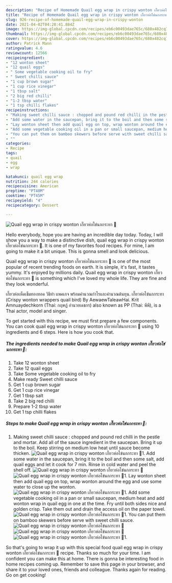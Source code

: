 ```yaml
---
description: "Recipe of Homemade Quail egg wrap in crispy wonton เกี๊ยวห่อไข่นกกระทา 🥚"
title: "Recipe of Homemade Quail egg wrap in crispy wonton เกี๊ยวห่อไข่นกกระทา 🥚"
slug: 926-recipe-of-homemade-quail-egg-wrap-in-crispy-wonton
date: 2021-04-02T04:28:41.884Z
image: https://img-global.cpcdn.com/recipes/eb6c00493dae765c/680x482cq70/quail-egg-wrap-in-crispy-wonton-เกยวหอไขนกกระทา-recipe-main-photo.jpg
thumbnail: https://img-global.cpcdn.com/recipes/eb6c00493dae765c/680x482cq70/quail-egg-wrap-in-crispy-wonton-เกยวหอไขนกกระทา-recipe-main-photo.jpg
cover: https://img-global.cpcdn.com/recipes/eb6c00493dae765c/680x482cq70/quail-egg-wrap-in-crispy-wonton-เกยวหอไขนกกระทา-recipe-main-photo.jpg
author: Patrick Mann
ratingvalue: 4.6
reviewcount: 12566
recipeingredient:
- "12 wonton sheet"
- "12 quail eggs"
- " Some vegetable cooking oil to fry"
- " Sweet chilli sauce"
- "1 cup brown sugar"
- "1 cup rice vinegar"
- "1 tbsp salt"
- "2 big red chilli"
- "1-2 tbsp water"
- "1 tsp chilli flakes"
recipeinstructions:
- "Making sweet chilli sauce : chopped and pound red chilli in the pestle and mortar. Add all of the sauce ingredient in the saucepan. Bring it up to the boil. Keep stirring on medium low heat until sauce become thicken."
- "Add some water in the saucepan, bring it to the boil and then some salt, add quail eggs and let it cook for 7 min. Rinse in cold water and peel the shell off."
- "Lay wonton sheet then add quail egg on top, wrap wonton around the egg and use some water to close up the wonton."
- "Add some vegetable cooking oil in a pan or small saucepan, medium heat and add wonton wrap in quail egg in one at the time. Fry until both sides nice and golden crisp. Take them out and drain the access oil on the paper towel."
- "You can put them on bamboo skewers before serve with sweet chilli sauce."
- ""
categories:
- Recipe
tags:
- quail
- egg
- wrap

katakunci: quail egg wrap 
nutrition: 244 calories
recipecuisine: American
preptime: "PT40M"
cooktime: "PT45M"
recipeyield: "4"
recipecategory: Dessert

---
```



![Quail egg wrap in crispy wonton เกี๊ยวห่อไข่นกกระทา 🥚](https://img-global.cpcdn.com/recipes/eb6c00493dae765c/680x482cq70/quail-egg-wrap-in-crispy-wonton-เกยวหอไขนกกระทา-recipe-main-photo.jpg)

Hello everybody, hope you are having an incredible day today. Today, I will show you a way to make a distinctive dish, quail egg wrap in crispy wonton เกี๊ยวห่อไข่นกกระทา 🥚. It is one of my favorites food recipes. For mine, I am going to make it a bit unique. This is gonna smell and look delicious.

Quail egg wrap in crispy wonton เกี๊ยวห่อไข่นกกระทา 🥚 is one of the most popular of recent trending foods on earth. It is simple, it's fast, it tastes yummy. It's enjoyed by millions daily. Quail egg wrap in crispy wonton เกี๊ยวห่อไข่นกกระทา 🥚 is something which I've loved my whole life. They are fine and they look wonderful.

เกี๊ยวห่อเห็ดเข็มทองทอด วิธีทำ แพคเกจ พร้อมคำนวณกำไรและคำนวณต้นทุน. เกี๊ยวห่อไข่นกกระทา (Crispy wonton wrappers quail bird) By AewaewTaleawHai. Krit Amnuaydechkorn (Thai: กฤษฏ์ อำนวยเดชกร) also known as PP (Thai: พีพี), is a Thai actor, model and singer.


To get started with this recipe, we must first prepare a few components. You can cook quail egg wrap in crispy wonton เกี๊ยวห่อไข่นกกระทา 🥚 using 10 ingredients and 6 steps. Here is how you cook that.

<!--inarticleads1-->

##### The ingredients needed to make Quail egg wrap in crispy wonton เกี๊ยวห่อไข่นกกระทา 🥚:

1. Take 12 wonton sheet
1. Take 12 quail eggs
1. Take  Some vegetable cooking oil to fry
1. Make ready  Sweet chilli sauce
1. Get 1 cup brown sugar
1. Get 1 cup rice vinegar
1. Get 1 tbsp salt
1. Take 2 big red chilli
1. Prepare 1-2 tbsp water
1. Get 1 tsp chilli flakes




<!--inarticleads2-->

##### Steps to make Quail egg wrap in crispy wonton เกี๊ยวห่อไข่นกกระทา 🥚:

1. Making sweet chilli sauce : chopped and pound red chilli in the pestle and mortar. Add all of the sauce ingredient in the saucepan. Bring it up to the boil. Keep stirring on medium low heat until sauce become thicken.
<img src="//assets-global.cpcdn.com/assets/icons/button_play-2c75c40dde080a61004c1f40b05d8f140eaff45d7e9e6481dc71c63d2e7c4909.png" alt="Quail egg wrap in crispy wonton เกี๊ยวห่อไข่นกกระทา 🥚">1. Add some water in the saucepan, bring it to the boil and then some salt, add quail eggs and let it cook for 7 min. Rinse in cold water and peel the shell off.
<img src="//assets-global.cpcdn.com/assets/icons/button_play-2c75c40dde080a61004c1f40b05d8f140eaff45d7e9e6481dc71c63d2e7c4909.png" alt="Quail egg wrap in crispy wonton เกี๊ยวห่อไข่นกกระทา 🥚"><img src="//assets-global.cpcdn.com/assets/icons/button_play-2c75c40dde080a61004c1f40b05d8f140eaff45d7e9e6481dc71c63d2e7c4909.png" alt="Quail egg wrap in crispy wonton เกี๊ยวห่อไข่นกกระทา 🥚">1. Lay wonton sheet then add quail egg on top, wrap wonton around the egg and use some water to close up the wonton.
<img src="//assets-global.cpcdn.com/assets/icons/button_play-2c75c40dde080a61004c1f40b05d8f140eaff45d7e9e6481dc71c63d2e7c4909.png" alt="Quail egg wrap in crispy wonton เกี๊ยวห่อไข่นกกระทา 🥚">1. Add some vegetable cooking oil in a pan or small saucepan, medium heat and add wonton wrap in quail egg in one at the time. Fry until both sides nice and golden crisp. Take them out and drain the access oil on the paper towel.
<img src="//assets-global.cpcdn.com/assets/icons/button_play-2c75c40dde080a61004c1f40b05d8f140eaff45d7e9e6481dc71c63d2e7c4909.png" alt="Quail egg wrap in crispy wonton เกี๊ยวห่อไข่นกกระทา 🥚">1. You can put them on bamboo skewers before serve with sweet chilli sauce.
<img src="//assets-global.cpcdn.com/assets/icons/button_play-2c75c40dde080a61004c1f40b05d8f140eaff45d7e9e6481dc71c63d2e7c4909.png" alt="Quail egg wrap in crispy wonton เกี๊ยวห่อไข่นกกระทา 🥚"><img src="//assets-global.cpcdn.com/assets/icons/button_play-2c75c40dde080a61004c1f40b05d8f140eaff45d7e9e6481dc71c63d2e7c4909.png" alt="Quail egg wrap in crispy wonton เกี๊ยวห่อไข่นกกระทา 🥚"><img src="//assets-global.cpcdn.com/assets/icons/button_play-2c75c40dde080a61004c1f40b05d8f140eaff45d7e9e6481dc71c63d2e7c4909.png" alt="Quail egg wrap in crispy wonton เกี๊ยวห่อไข่นกกระทา 🥚">1. 




So that's going to wrap it up with this special food quail egg wrap in crispy wonton เกี๊ยวห่อไข่นกกระทา 🥚 recipe. Thanks so much for your time. I am confident you can make this at home. There is gonna be interesting food in home recipes coming up. Remember to save this page in your browser, and share it to your loved ones, friends and colleague. Thanks again for reading. Go on get cooking!
